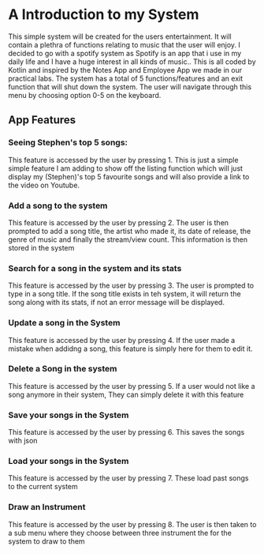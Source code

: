 # A Introduction to my System 

This  simple system will be created for the users entertainment. It will contain a plethra of functions relating to music that the user will enjoy. I decided to go with a spotify system as Spotify is an app that i use in my daily life and I have a huge interest in all kinds of music..
This is all coded by Kotlin and inspired by the Notes App and Employee App we made in our practical labs. The system has a total of 5 functions/features and an exit function that will shut down the system. The user will navigate through this menu by choosing option 0-5 on the keyboard. 


## App Features 

### Seeing Stephen's top 5 songs:
This feature is accessed by the user by pressing 1. This is just a simple simple feature I am adding to show off the listing function which will just display my (Stephen)'s top 5 favourite songs and will also provide a link to the video on Youtube.  

### Add a song to the system 
This feature is accessed by the user by pressing 2. The user is then prompted to add a song title, the artist who made it, its date of release, the genre of music and finally the stream/view count. This information is then stored in the system

### Search for a song in the system and its stats
This feature is accessed by the user by pressing 3. The user is prompted to type in a song title. If the song title exists in teh system, it will return the song along with its stats, if not an error message will be displayed.

### Update a song in the System
This feature is accessed by the user by pressing 4. If the user made a mistake when addidng a song, this feature is simply here for them to edit it.

### Delete a Song in the system 
This feature is accessed by the user by pressing 5. If a user would not like a song anymore in their system, They can simply delete it with this feature

### Save your songs in the System
This feature is accessed by the user by pressing 6. This saves the songs with json

 ### Load your songs in the System
This feature is accessed by the user by pressing 7. These load past songs to the current system

 ### Draw an Instrument
This feature is accessed by the user by pressing 8. The user is then taken to a sub menu where they choose between three instrument the for the system to draw to them
